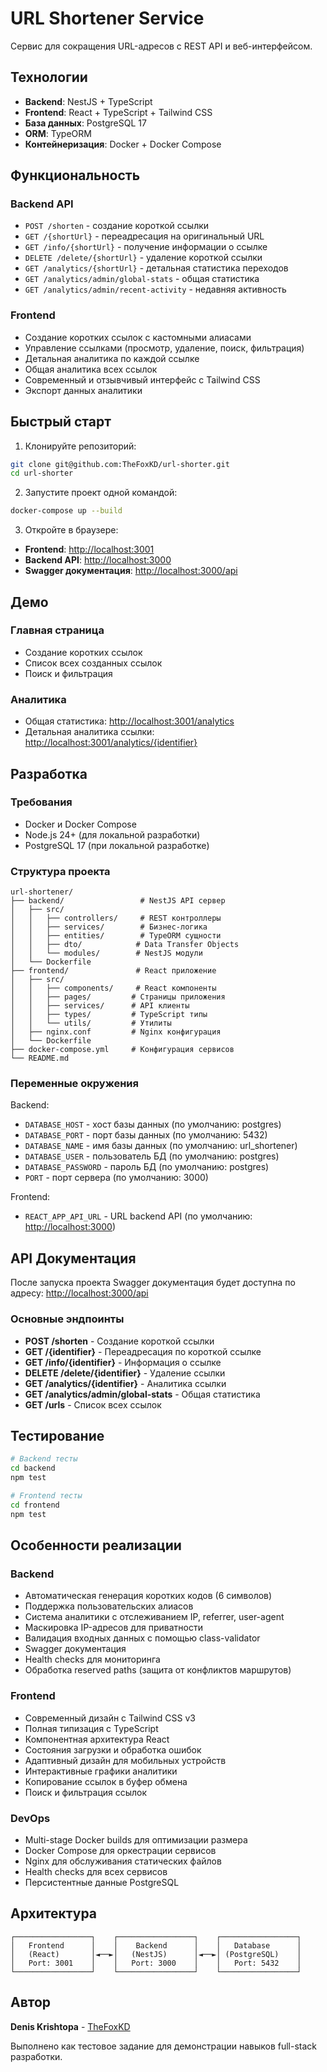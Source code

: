 # URL Shortener Service

Сервис для сокращения URL-адресов с REST API и веб-интерфейсом.

## Технологии

- **Backend**: NestJS + TypeScript
- **Frontend**: React + TypeScript + Tailwind CSS
- **База данных**: PostgreSQL 17
- **ORM**: TypeORM
- **Контейнеризация**: Docker + Docker Compose

## Функциональность

### Backend API

- `POST /shorten` - создание короткой ссылки
- `GET /{shortUrl}` - переадресация на оригинальный URL
- `GET /info/{shortUrl}` - получение информации о ссылке
- `DELETE /delete/{shortUrl}` - удаление короткой ссылки
- `GET /analytics/{shortUrl}` - детальная статистика переходов
- `GET /analytics/admin/global-stats` - общая статистика
- `GET /analytics/admin/recent-activity` - недавняя активность

### Frontend

- Создание коротких ссылок с кастомными алиасами
- Управление ссылками (просмотр, удаление, поиск, фильтрация)
- Детальная аналитика по каждой ссылке
- Общая аналитика всех ссылок
- Современный и отзывчивый интерфейс с Tailwind CSS
- Экспорт данных аналитики

## Быстрый старт

1. Клонируйте репозиторий:

```bash
git clone git@github.com:TheFoxKD/url-shorter.git
cd url-shorter
```

2. Запустите проект одной командой:

```bash
docker-compose up --build
```

3. Откройте в браузере:

- **Frontend**: <http://localhost:3001>
- **Backend API**: <http://localhost:3000>
- **Swagger документация**: <http://localhost:3000/api>

## Демо

### Главная страница

- Создание коротких ссылок
- Список всех созданных ссылок
- Поиск и фильтрация

### Аналитика

- Общая статистика: <http://localhost:3001/analytics>
- Детальная аналитика ссылки: <http://localhost:3001/analytics/{identifier}>

## Разработка

### Требования

- Docker и Docker Compose
- Node.js 24+ (для локальной разработки)
- PostgreSQL 17 (при локальной разработке)

### Структура проекта

```
url-shortener/
├── backend/                 # NestJS API сервер
│   ├── src/
│   │   ├── controllers/     # REST контроллеры
│   │   ├── services/        # Бизнес-логика
│   │   ├── entities/        # TypeORM сущности
│   │   ├── dto/            # Data Transfer Objects
│   │   └── modules/        # NestJS модули
│   └── Dockerfile
├── frontend/               # React приложение
│   ├── src/
│   │   ├── components/     # React компоненты
│   │   ├── pages/         # Страницы приложения
│   │   ├── services/      # API клиенты
│   │   ├── types/         # TypeScript типы
│   │   └── utils/         # Утилиты
│   ├── nginx.conf         # Nginx конфигурация
│   └── Dockerfile
├── docker-compose.yml     # Конфигурация сервисов
└── README.md
```

### Переменные окружения

Backend:

- `DATABASE_HOST` - хост базы данных (по умолчанию: postgres)
- `DATABASE_PORT` - порт базы данных (по умолчанию: 5432)
- `DATABASE_NAME` - имя базы данных (по умолчанию: url_shortener)
- `DATABASE_USER` - пользователь БД (по умолчанию: postgres)
- `DATABASE_PASSWORD` - пароль БД (по умолчанию: postgres)
- `PORT` - порт сервера (по умолчанию: 3000)

Frontend:

- `REACT_APP_API_URL` - URL backend API (по умолчанию: <http://localhost:3000>)

## API Документация

После запуска проекта Swagger документация будет доступна по адресу:
<http://localhost:3000/api>

### Основные эндпоинты

- **POST /shorten** - Создание короткой ссылки
- **GET /{identifier}** - Переадресация по короткой ссылке
- **GET /info/{identifier}** - Информация о ссылке
- **DELETE /delete/{identifier}** - Удаление ссылки
- **GET /analytics/{identifier}** - Аналитика ссылки
- **GET /analytics/admin/global-stats** - Общая статистика
- **GET /urls** - Список всех ссылок

## Тестирование

```bash
# Backend тесты
cd backend
npm test

# Frontend тесты
cd frontend
npm test
```

## Особенности реализации

### Backend

- Автоматическая генерация коротких кодов (6 символов)
- Поддержка пользовательских алиасов
- Система аналитики с отслеживанием IP, referrer, user-agent
- Маскировка IP-адресов для приватности
- Валидация входных данных с помощью class-validator
- Swagger документация
- Health checks для мониторинга
- Обработка reserved paths (защита от конфликтов маршрутов)

### Frontend

- Современный дизайн с Tailwind CSS v3
- Полная типизация с TypeScript
- Компонентная архитектура React
- Состояния загрузки и обработка ошибок
- Адаптивный дизайн для мобильных устройств
- Интерактивные графики аналитики
- Копирование ссылок в буфер обмена
- Поиск и фильтрация ссылок

### DevOps

- Multi-stage Docker builds для оптимизации размера
- Docker Compose для оркестрации сервисов
- Nginx для обслуживания статических файлов
- Health checks для всех сервисов
- Персистентные данные PostgreSQL

## Архитектура

```
┌─────────────────┐    ┌─────────────────┐    ┌─────────────────┐
│   Frontend      │    │    Backend      │    │   Database      │
│   (React)       │◄──►│   (NestJS)      │◄──►│ (PostgreSQL)    │
│   Port: 3001    │    │   Port: 3000    │    │   Port: 5432    │
└─────────────────┘    └─────────────────┘    └─────────────────┘
```

## Автор

**Denis Krishtopa** - [TheFoxKD](https://github.com/TheFoxKD)

Выполнено как тестовое задание для демонстрации навыков full-stack разработки.
